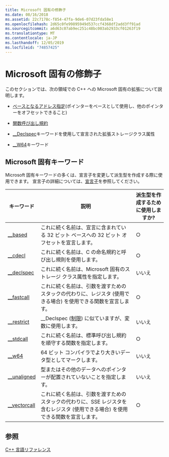 ```yaml
---
title: Microsoft 固有の修飾子
ms.date: 08/16/2018
ms.assetid: 22c7178c-f854-47fa-9de6-07d23fda58e1
ms.openlocfilehash: 2d65c0fe99895949d537ccf4368df2add3ff91ad
ms.sourcegitcommit: a6d63c07ab9ec251c48bc003ab2933cf01263f19
ms.translationtype: MT
ms.contentlocale: ja-JP
ms.lasthandoff: 12/05/2019
ms.locfileid: "74857425"
---
```

# <a name="microsoft-specific-modifiers"></a>Microsoft 固有の修飾子

このセクションでは、次の領域での C++ への Microsoft 固有の拡張について説明します。

- [ベースとなるアドレス指定](based-addressing.md)(ポインターをベースとして使用し、他のポインターをオフセットできること)

- [関数呼び出し規約](calling-conventions.md)

- [__Declspec](declspec.md)キーワードを使用して宣言された拡張ストレージクラス属性

- [__W64](w64.md)キーワード

## <a name="microsoft-specific-keywords"></a>Microsoft 固有キーワード

Microsoft 固有キーワードの多くは、宣言子を変更して派生型を作成する際に使用できます。 宣言子の詳細については、[宣言子](overview-of-declarators.md)を参照してください。

|キーワード|説明|派生型を作成するために使用しますか?|
|-------------|-------------|---------------------------------|
|[__based](based-grammar.md)|これに続く名前は、宣言に含まれている 32 ビット ベースへの 32 ビット オフセットを宣言します。|○|
|[__cdecl](cdecl.md)|これに続く名前は、C の命名規約と呼び出し規則を使用します。|○|
|[__declspec](declspec.md)|これに続く名前は、Microsoft 固有のストレージ クラス属性を指定します。|いいえ|
|[__fastcall](fastcall.md)|これに続く名前は、引数を渡すためのスタックの代わりに、レジスタ (使用できる場合) を使用できる関数を宣言します。|○|
|[__restrict](extension-restrict.md)|__Declspec ([制限](restrict.md)) に似ていますが、変数に使用します。|いいえ|
|[__stdcall](stdcall.md)|これに続く名前は、標準呼び出し規約を順守する関数を指定します。|○|
|[__w64](w64.md)|64 ビット コンパイラでより大きいデータ型としてマークします。|いいえ|
|[__unaligned](unaligned.md)|型またはその他のデータへのポインターが配置されていないことを指定します。|いいえ|
|[__vectorcall](vectorcall.md)|これに続く名前は、引数を渡すためのスタックの代わりに、SSE レジスタを含むレジスタ (使用できる場合) を使用できる関数を宣言します。|○|

## <a name="see-also"></a>参照

[C++ 言語リファレンス](cpp-language-reference.md)
